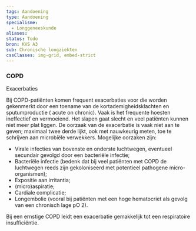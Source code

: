 ```yaml
---
tags: Aandoening
type: Aandoening
specialisme:
  - Longgeneeskunde
aliases:
status: Todo
bron: KVS A3
sub: Chronische longziekten
cssClasses: img-grid, embed-strict
---
```


### COPD

Exacerbaties

Bij COPD-patiënten komen frequent exacerbaties voor die worden gekenmerkt door een toename van de kortademigheidsklachten en sputumproductie ( acute on chronic). Vaak is het frequente hoesten ineffectief en vermoeiend. Het slapen gaat slecht en veel patiënten kunnen niet meer plat liggen. De oorzaak van de exacerbatie is vaak niet aan te geven; maximaal twee derde lijkt, ook met nauwkeurig meten, toe te schrijven aan microbiële verwekkers. Mogelijke oorzaken zijn:

- Virale infecties van bovenste en onderste luchtwegen, eventueel secundair gevolgd door een bacteriële infectie;
- Bacteriële infectie (bedenk dat bij veel patiënten met COPD de luchtwegen reeds zijn gekoloniseerd met potentieel pathogene micro-organismen);
- Expositie aan irritantia;
- (micro)aspiratie;
- Cardiale complicatie;
- Longembolie (vooral bij patiënten met een hoge hematocriet als gevolg van een chronisch lage pO 2).
    

Bij een ernstige COPD leidt een exacerbatie gemakkelijk tot een respiratoire insufficiëntie.